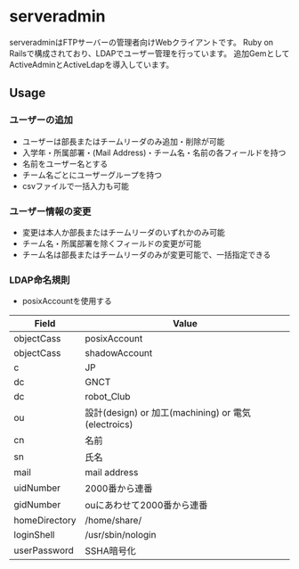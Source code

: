 # serveradmin
serveradminはFTPサーバーの管理者向けWebクライアントです。
Ruby on Railsで構成されており、LDAPでユーザー管理を行っています。
追加GemとしてActiveAdminとActiveLdapを導入しています。

## Usage
### ユーザーの追加
* ユーザーは部長またはチームリーダのみ追加・削除が可能
* 入学年・所属部署・(Mail Address)・チーム名・名前の各フィールドを持つ
* 名前をユーザー名とする
* チーム名ごとにユーザーグループを持つ
* csvファイルで一括入力も可能

### ユーザー情報の変更
* 変更は本人か部長またはチームリーダのいずれかのみ可能
* チーム名・所属部署を除くフィールドの変更が可能
* チーム名は部長またはチームリーダのみが変更可能で、一括指定できる

### LDAP命名規則
* posixAccountを使用する

| Field | Value |
|-------|-------|
| objectCass | posixAccount |
| objectCass | shadowAccount |
| c | JP |
| dc | GNCT |
| dc | robot\_Club |
| ou | 設計(design) or 加工(machining) or 電気(electroics) |
| cn | 名前 |
| sn | 氏名 |
| mail | mail address |
| uidNumber | 2000番から連番|
| gidNumber | ouにあわせて2000番から連番 |
| homeDirectory | /home/share/ |
| loginShell | /usr/sbin/nologin |
| userPassword | SSHA暗号化 |
